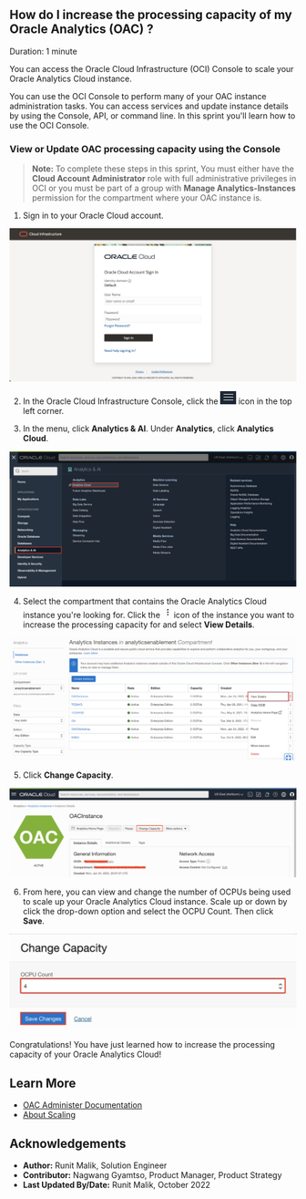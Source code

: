 ## How do I increase the processing capacity of my Oracle Analytics (OAC) ?

Duration: 1 minute

You can access the Oracle Cloud Infrastructure (OCI) Console to scale your Oracle Analytics Cloud instance.

You can use the OCI Console to perform many of your OAC instance administration tasks. You can access services and update instance details by using the Console, API, or command line. In this sprint you'll learn how to use the OCI Console.

[](youtube:z7FWKmGE6Z4:large)

### View or Update OAC processing capacity using the Console
>**Note:** To complete these steps in this sprint, You must either have the **Cloud Account Administrator** role with full administrative privileges in OCI or you must be part of a group with **Manage Analytics-Instances** permission for the compartment where your OAC instance is.

1. Sign in to your Oracle Cloud account.

  ![OCI Console](images/oci-login.png)

2. In the Oracle Cloud Infrastructure Console, click the ![Hamburger Icon](images/hamburger-menu.png) icon in the top left corner.

3. In the menu, click **Analytics & AI**. Under **Analytics**, click **Analytics Cloud**.

  ![Analytics Menu](images/navigation.png)

4. Select the compartment that contains the Oracle Analytics Cloud instance you're looking for. Click the ![Task Menu](images/tasks_menu.png) icon of the instance you want to increase the processing capacity for and select **View Details**.

  ![Console Instances List](images/view-details.png)

5. Click **Change Capacity**.

  ![Change capacity](images/change-capacity.png)

6. From here, you can view and change the number of OCPUs being used to scale up your Oracle Analytics Cloud instance. Scale up or down by click the drop-down option and select the OCPU Count. Then click **Save**.

  ![Change OCPUs](images/save.png)

Congratulations! You have just learned how to increase the processing capacity of your Oracle Analytics Cloud!


## Learn More
* [OAC Administer Documentation](https://docs.oracle.com/en/cloud/paas/analytics-cloud/acoci/administer-services.html#GUID-51F53680-13E0-45B7-AD95-B2091F8AB442)
* [About Scaling](https://docs.oracle.com/en/cloud/paas/analytics-cloud/acoci/administer-services.html#GUID-3483FDF5-A596-4B61-8E8E-A28D9450FF7E)

## Acknowledgements
* **Author:** Runit Malik, Solution Engineer
* **Contributor:** Nagwang Gyamtso, Product Manager, Product Strategy
* **Last Updated By/Date:** Runit Malik, October 2022

